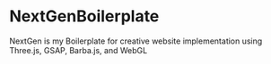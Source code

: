 # NextGenBoilerplate
NextGen is my Boilerplate for creative website implementation using Three.js, GSAP, Barba.js, and WebGL
